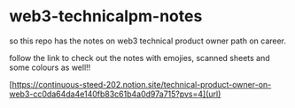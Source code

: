 # web3-technicalpm-notes
so this repo has the notes on web3 technical product owner path on career. 

follow the link to check out the notes with emojies, scanned sheets and some colours as well!! 

[https://continuous-steed-202.notion.site/technical-product-owner-on-web3-cc0da64da4e140fb83c61b4a0d97a715?pvs=4](url)

